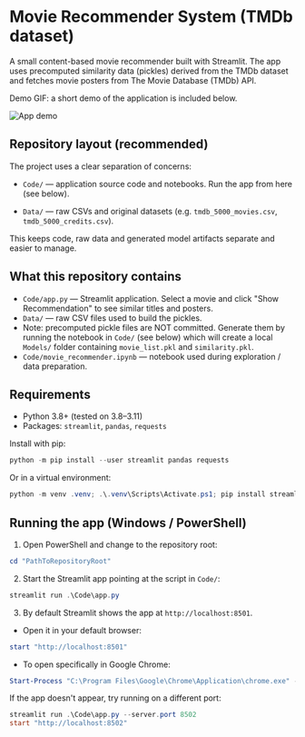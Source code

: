 
# Movie Recommender System (TMDb dataset)

A small content-based movie recommender built with Streamlit. The app uses precomputed similarity data (pickles) derived from the TMDb dataset and fetches movie posters from The Movie Database (TMDb) API.

Demo GIF: a short demo of the application is included below.

![App demo](Assets/vid_movie_recommender.gif)

## Repository layout (recommended)
The project uses a clear separation of concerns:

- `Code/` — application source code and notebooks. Run the app from here (see below).

- `Data/` — raw CSVs and original datasets (e.g. `tmdb_5000_movies.csv`, `tmdb_5000_credits.csv`).

This keeps code, raw data and generated model artifacts separate and easier to manage.

## What this repository contains
- `Code/app.py` — Streamlit application. Select a movie and click "Show Recommendation" to see similar titles and posters.
- `Data/` — raw CSV files used to build the pickles.
- Note: precomputed pickle files are NOT committed. Generate them by running the notebook in `Code/` (see below) which will create a local `Models/` folder containing `movie_list.pkl` and `similarity.pkl`.
- `Code/movie_recommender.ipynb` — notebook used during exploration / data preparation.

## Requirements

- Python 3.8+ (tested on 3.8–3.11)
- Packages: `streamlit`, `pandas`, `requests`

Install with pip:

```powershell
python -m pip install --user streamlit pandas requests
```

Or in a virtual environment:

```powershell
python -m venv .venv; .\.venv\Scripts\Activate.ps1; pip install streamlit pandas requests
```

## Running the app (Windows / PowerShell)

1. Open PowerShell and change to the repository root:

```powershell
cd "PathToRepositoryRoot"
```

2. Start the Streamlit app pointing at the script in `Code/`:

```powershell
streamlit run .\Code\app.py
```

3. By default Streamlit shows the app at `http://localhost:8501`.

- Open it in your default browser:

```powershell
start "http://localhost:8501"
```

- To open specifically in Google Chrome:

```powershell
Start-Process "C:\Program Files\Google\Chrome\Application\chrome.exe" -ArgumentList "http://localhost:8501"
```

If the app doesn't appear, try running on a different port:

```powershell
streamlit run .\Code\app.py --server.port 8502
start "http://localhost:8502"
```
